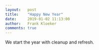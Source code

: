```yaml
---
layout:   post
title:    "Happy New Year"
date:     2019-01-02 11:13:00
author:   Frank Kloeker
comments: true
---
```


We start the year with cleanup and refresh.
